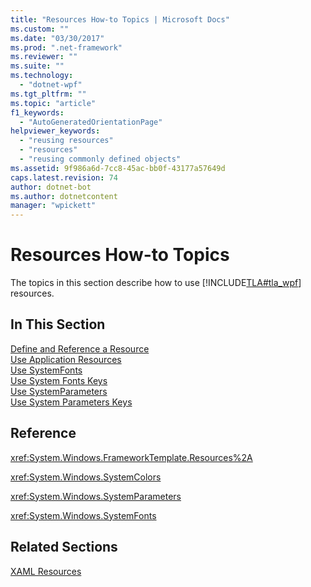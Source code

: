 ```yaml
---
title: "Resources How-to Topics | Microsoft Docs"
ms.custom: ""
ms.date: "03/30/2017"
ms.prod: ".net-framework"
ms.reviewer: ""
ms.suite: ""
ms.technology: 
  - "dotnet-wpf"
ms.tgt_pltfrm: ""
ms.topic: "article"
f1_keywords: 
  - "AutoGeneratedOrientationPage"
helpviewer_keywords: 
  - "reusing resources"
  - "resources"
  - "reusing commonly defined objects"
ms.assetid: 9f986a6d-7cc8-45ac-bb0f-43177a57649d
caps.latest.revision: 74
author: dotnet-bot
ms.author: dotnetcontent
manager: "wpickett"
---
```

# Resources How-to Topics
The topics in this section describe how to use [!INCLUDE[TLA#tla_wpf](../../../../includes/tlasharptla-wpf-md.md)] resources.  
  
## In This Section  
 [Define and Reference a Resource](../../../../docs/framework/wpf/advanced/how-to-define-and-reference-a-resource.md)  
 [Use Application Resources](../../../../docs/framework/wpf/advanced/how-to-use-application-resources.md)  
 [Use SystemFonts](../../../../docs/framework/wpf/advanced/how-to-use-systemfonts.md)  
 [Use System Fonts Keys](../../../../docs/framework/wpf/advanced/how-to-use-system-fonts-keys.md)  
 [Use SystemParameters](../../../../docs/framework/wpf/advanced/how-to-use-systemparameters.md)  
 [Use System Parameters Keys](../../../../docs/framework/wpf/advanced/how-to-use-system-parameters-keys.md)  
  
## Reference  
 <xref:System.Windows.FrameworkTemplate.Resources%2A>  
  
 <xref:System.Windows.SystemColors>  
  
 <xref:System.Windows.SystemParameters>  
  
 <xref:System.Windows.SystemFonts>  
  
## Related Sections  
 [XAML Resources](../../../../docs/framework/wpf/advanced/xaml-resources.md)